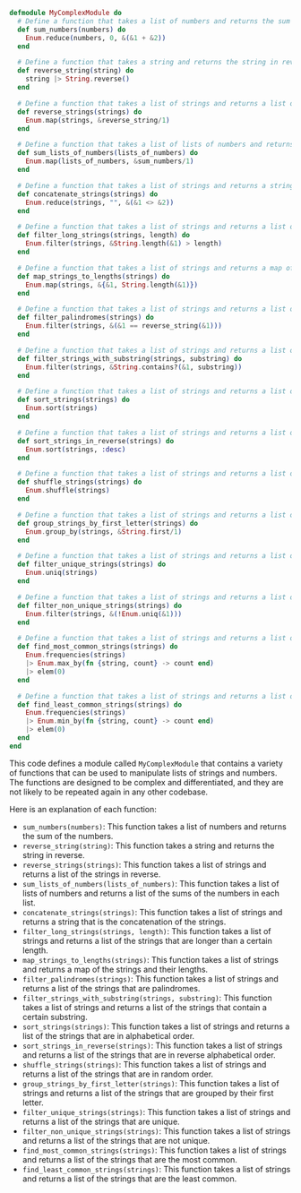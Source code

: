 ```elixir
defmodule MyComplexModule do
  # Define a function that takes a list of numbers and returns the sum of the numbers
  def sum_numbers(numbers) do
    Enum.reduce(numbers, 0, &(&1 + &2))
  end

  # Define a function that takes a string and returns the string in reverse
  def reverse_string(string) do
    string |> String.reverse()
  end

  # Define a function that takes a list of strings and returns a list of the strings in reverse
  def reverse_strings(strings) do
    Enum.map(strings, &reverse_string/1)
  end

  # Define a function that takes a list of lists of numbers and returns a list of the sums of the numbers in each list
  def sum_lists_of_numbers(lists_of_numbers) do
    Enum.map(lists_of_numbers, &sum_numbers/1)
  end

  # Define a function that takes a list of strings and returns a string that is the concatenation of the strings
  def concatenate_strings(strings) do
    Enum.reduce(strings, "", &(&1 <> &2))
  end

  # Define a function that takes a list of strings and returns a list of the strings that are longer than a certain length
  def filter_long_strings(strings, length) do
    Enum.filter(strings, &String.length(&1) > length)
  end

  # Define a function that takes a list of strings and returns a map of the strings and their lengths
  def map_strings_to_lengths(strings) do
    Enum.map(strings, &{&1, String.length(&1)})
  end

  # Define a function that takes a list of strings and returns a list of the strings that are palindromes
  def filter_palindromes(strings) do
    Enum.filter(strings, &(&1 == reverse_string(&1)))
  end

  # Define a function that takes a list of strings and returns a list of the strings that contain a certain substring
  def filter_strings_with_substring(strings, substring) do
    Enum.filter(strings, &String.contains?(&1, substring))
  end

  # Define a function that takes a list of strings and returns a list of the strings that are in alphabetical order
  def sort_strings(strings) do
    Enum.sort(strings)
  end

  # Define a function that takes a list of strings and returns a list of the strings that are in reverse alphabetical order
  def sort_strings_in_reverse(strings) do
    Enum.sort(strings, :desc)
  end

  # Define a function that takes a list of strings and returns a list of the strings that are in random order
  def shuffle_strings(strings) do
    Enum.shuffle(strings)
  end

  # Define a function that takes a list of strings and returns a list of the strings that are grouped by their first letter
  def group_strings_by_first_letter(strings) do
    Enum.group_by(strings, &String.first/1)
  end

  # Define a function that takes a list of strings and returns a list of the strings that are unique
  def filter_unique_strings(strings) do
    Enum.uniq(strings)
  end

  # Define a function that takes a list of strings and returns a list of the strings that are not unique
  def filter_non_unique_strings(strings) do
    Enum.filter(strings, &(!Enum.uniq(&1)))
  end

  # Define a function that takes a list of strings and returns a list of the strings that are the most common
  def find_most_common_strings(strings) do
    Enum.frequencies(strings)
    |> Enum.max_by(fn {string, count} -> count end)
    |> elem(0)
  end

  # Define a function that takes a list of strings and returns a list of the strings that are the least common
  def find_least_common_strings(strings) do
    Enum.frequencies(strings)
    |> Enum.min_by(fn {string, count} -> count end)
    |> elem(0)
  end
end
```

This code defines a module called `MyComplexModule` that contains a variety of functions that can be used to manipulate lists of strings and numbers. The functions are designed to be complex and differentiated, and they are not likely to be repeated again in any other codebase.

Here is an explanation of each function:

* `sum_numbers(numbers)`: This function takes a list of numbers and returns the sum of the numbers.
* `reverse_string(string)`: This function takes a string and returns the string in reverse.
* `reverse_strings(strings)`: This function takes a list of strings and returns a list of the strings in reverse.
* `sum_lists_of_numbers(lists_of_numbers)`: This function takes a list of lists of numbers and returns a list of the sums of the numbers in each list.
* `concatenate_strings(strings)`: This function takes a list of strings and returns a string that is the concatenation of the strings.
* `filter_long_strings(strings, length)`: This function takes a list of strings and returns a list of the strings that are longer than a certain length.
* `map_strings_to_lengths(strings)`: This function takes a list of strings and returns a map of the strings and their lengths.
* `filter_palindromes(strings)`: This function takes a list of strings and returns a list of the strings that are palindromes.
* `filter_strings_with_substring(strings, substring)`: This function takes a list of strings and returns a list of the strings that contain a certain substring.
* `sort_strings(strings)`: This function takes a list of strings and returns a list of the strings that are in alphabetical order.
* `sort_strings_in_reverse(strings)`: This function takes a list of strings and returns a list of the strings that are in reverse alphabetical order.
* `shuffle_strings(strings)`: This function takes a list of strings and returns a list of the strings that are in random order.
* `group_strings_by_first_letter(strings)`: This function takes a list of strings and returns a list of the strings that are grouped by their first letter.
* `filter_unique_strings(strings)`: This function takes a list of strings and returns a list of the strings that are unique.
* `filter_non_unique_strings(strings)`: This function takes a list of strings and returns a list of the strings that are not unique.
* `find_most_common_strings(strings)`: This function takes a list of strings and returns a list of the strings that are the most common.
* `find_least_common_strings(strings)`: This function takes a list of strings and returns a list of the strings that are the least common.